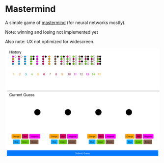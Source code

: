 # Mastermind
A simple game of [mastermind](https://en.wikipedia.org/wiki/Mastermind_(board_game)) (for neural networks mostly).

Note: winning and losing not implemented yet

Also note: UX not optimized for widescreen.

![Mastermind](/mastermind_icon.jpg)

